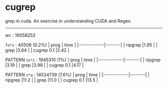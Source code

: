 # cugrep

grep in cuda.
An exercise in understanding CUDA and Regex.


----
wc : 19058252

`fo*s` : 40506 (0.2%)
| prog        | time   |
|:------------|:-------|
| ripgrep     |1.95    |
| grep        |3.64    |
| cugrep 0.1  |2.42    |



PATTERN `ss*i` : 1945310 (1%)
| prog        | time   |
|:------------|:-------|
| ripgrep     |3.19    |
| grep        |3.99    |
| cugrep 0.1  |4.17    |

PATTERN `s*a`  : 14534739 (7.6%)
| prog        | time   |
|:------------|:-------|
| ripgrep     |11.2    |
| grep        |11.0    |
| cugrep 0.1  |13.5    |


